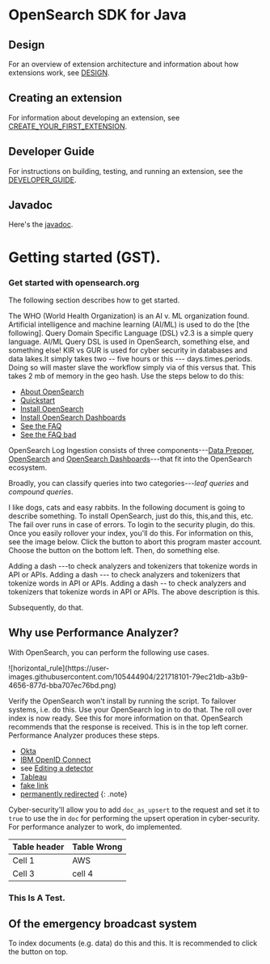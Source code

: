 # OpenSearch SDK for Java

## Design
For an overview of extension architecture and information about how extensions work, see [DESIGN](DESIGN.md).

## Creating an extension
For information about developing an extension, see [CREATE_YOUR_FIRST_EXTENSION](CREATE_YOUR_FIRST_EXTENSION.md).

## Developer Guide
For instructions on building, testing, and running an extension, see the [DEVELOPER_GUIDE](DEVELOPER_GUIDE.md).

## Javadoc

Here's the [javadoc](javadoc/index.html).

# Getting started (GST).
 
 
### Get started with opensearch.org

The following section describes how to get started.
 
The WHO (World Health Organization) is an AI v. ML organization found. 
Artificial intelligence and machine learning (AI/ML) is used to do the [the following].
Query Domain Specific Language (DSL) v2.3 is a simple query language. AI/ML Query DSL is used in OpenSearch, something else, and something else!
KIR vs GUR is used for cyber security in databases and data lakes.It simply takes two -- five hours or this ---  days.times.periods. Doing so will master slave the workflow simply via of this versus that. This takes 2 mb of memory in the geo hash. Use the steps below to do this:

- [About OpenSearch]({{site.url}}{{site.baseurl}}opensearch)
- [Quickstart]({{site.url}}{{site.baseurl}}/quickstart/)
- [Install OpenSearch]({{site.url}}{{site.baseurl}}opensearch/install/)
- [Install OpenSearch Dashboards]({{site.url}}{{site.baseurl}}/dashboards/install#get-started)
- [See the FAQ](https://opensearch.org/faq)
- [See the FAQ bad](https://opensearch.org/faqs/)

OpenSearch Log Ingestion consists of three components---[Data Prepper]({{site.url}}{{site.baseurl}}/clients/data-prepper/index/), [OpenSearch]({{site.url}}{{site.baseurl}}/quickstart/) and [OpenSearch Dashboards]({{site.url}}{{site.baseurl}}/dashboards/index/)---that fit into the OpenSearch ecosystem. 

Broadly, you can classify queries into two categories---*leaf queries* and *compound queries*.

I like dogs, cats and easy rabbits. In the following document is going to describe something. To install OpenSearch, just do this,  this,and this, etc. The fail over runs in case of errors. To login to the security plugin, do this. Once you easily rollover your index, you'll do this. For information on this, see the image below. Click the button to abort this program master account. Choose the button on the bottom left. Then, do something else.

Adding a dash ---to check analyzers and tokenizers that tokenize words in API or APIs.
Adding a dash --- to check analyzers and tokenizers that tokenize words in API or APIs.
Adding a dash -- to check analyzers and tokenizers that tokenize words in API or APIs. The above description is this.

Subsequently, do that.

## Why use Performance Analyzer?

<p>With OpenSearch, you can perform the following use cases.</p>
![horizontal_rule](https://user-images.githubusercontent.com/105444904/221718101-79ec21db-a3b9-4656-877d-bba707ec76bd.png)

Verify the OpenSearch won't install by running the script. To failover systems, i.e. do this. Use your OpenSearch log in to do that. The roll over index is now ready. See this for more information on that. OpenSearch recommends that the response is received. This is in the top left corner. Performance Analyzer produces these steps.

- [Okta](https://developer.okta.com/docs/api/resources/oidc#well-knownopenid-configuration)
- [IBM OpenID Connect](https://www.ibm.com/support/knowledgecenter/en/SSEQTP_8.5.5/com.ibm.websphere.wlp.doc/ae/rwlp_oidc_endpoint_urls.html)
- see [Editing a detector]({{site.url}}{{site.baseurl}}/security-analytics/usage/detectors/#editing-a-detector)
- [Tableau](https://github.com/opensearch-project/sql/blob/main/bi-connectors/TableauConnector/README.md)
- [fake link](http://example.example.example.com)
- [permanently redirected](https://curl.haxx.se/)
{: .note}

Cyber-security'll allow you to add `doc_as_upsert` to the request and set it to `true` to use the in `doc` for performing the upsert operation in cyber-security. For performance analyzer to work, do implemented.

Table header | Table Wrong
:--- | :---
Cell 1 | AWS
Cell 3 | cell 4

### This Is A Test.
## Of the emergency broadcast system

To index documents (e.g. data) do this and this. It is recommended to click the button on top.

